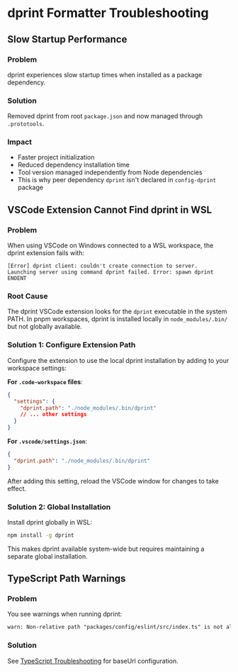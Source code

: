 # dprint Formatter Troubleshooting

## Slow Startup Performance

### Problem
dprint experiences slow startup times when installed as a package dependency.

### Solution
Removed dprint from root `package.json` and now managed through `.prototools`.

### Impact
- Faster project initialization
- Reduced dependency installation time
- Tool version managed independently from Node dependencies
- This is why peer dependency `dprint` isn't declared in `config-dprint` package

## VSCode Extension Cannot Find dprint in WSL

### Problem
When using VSCode on Windows connected to a WSL workspace, the dprint extension fails with:
```
[Error] dprint client: couldn't create connection to server.
Launching server using command dprint failed. Error: spawn dprint ENOENT
```

### Root Cause
The dprint VSCode extension looks for the `dprint` executable in the system PATH.
In pnpm workspaces, dprint is installed locally in `node_modules/.bin/` but not globally available.

### Solution 1: Configure Extension Path
Configure the extension to use the local dprint installation by adding to your workspace settings:

**For `.code-workspace` files**:
```json
{
  "settings": {
    "dprint.path": "./node_modules/.bin/dprint"
    // ... other settings
  }
}
```

**For `.vscode/settings.json`**:
```json
{
  "dprint.path": "./node_modules/.bin/dprint"
}
```

After adding this setting, reload the VSCode window for changes to take effect.

### Solution 2: Global Installation
Install dprint globally in WSL:
```bash
npm install -g dprint
```

This makes dprint available system-wide but requires maintaining a separate global installation.

## TypeScript Path Warnings

### Problem
You see warnings when running dprint:
```txt
warn: Non-relative path "packages/config/eslint/src/index.ts" is not allowed when "baseUrl" is not set (did you forget a leading "./"?)
```

### Solution
See [TypeScript Troubleshooting](./TROUBLESHOOTING.typescript.md#typescript-path-warnings-with-dprint) for baseUrl configuration.